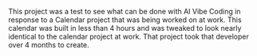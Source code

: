 This project was a test to see what can be done with AI Vibe Coding in response to a Calendar project that was being worked on at work. This calendar was built in less than 4 hours and was tweaked to look nearly identical to the calendar project at work. That project took that developer over 4 months to create.
